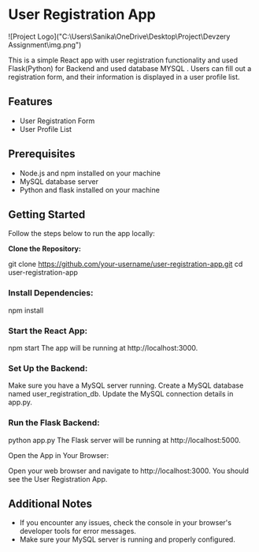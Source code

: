 # User Registration App

![Project Logo]("C:\Users\Sanika\OneDrive\Desktop\Project\Devzery Assignment\img.png")

This is a simple React app with user registration functionality and used Flask(Python) for Backend and used database MYSQL . Users can fill out a registration form, and their information is displayed in a user profile list.

## Features

- User Registration Form
- User Profile List

## Prerequisites

- Node.js and npm installed on your machine
- MySQL database server
- Python and flask installed on your machine

## Getting Started

Follow the steps below to run the app locally:

**Clone the Repository:**
   
   git clone https://github.com/your-username/user-registration-app.git
   cd user-registration-app

### Install Dependencies:
npm install

### Start the React App:

npm start
The app will be running at http://localhost:3000.

### Set Up the Backend:

Make sure you have a MySQL server running.
Create a MySQL database named user_registration_db.
Update the MySQL connection details in app.py.

### Run the Flask Backend:
python app.py
The Flask server will be running at http://localhost:5000.

Open the App in Your Browser:

Open your web browser and navigate to http://localhost:3000. You should see the User Registration App.

## Additional Notes
- If you encounter any issues, check the console in your browser's developer tools for error messages.
- Make sure your MySQL server is running and properly configured.
